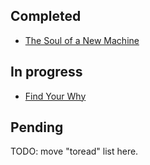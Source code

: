 ## Completed

* [The Soul of a New Machine](/notes/The_Soul_of_a_New_Machine.md)

## In progress

* [Find Your Why](/notes/Find_Your_Why.md)

## Pending

TODO: move "toread" list here.
